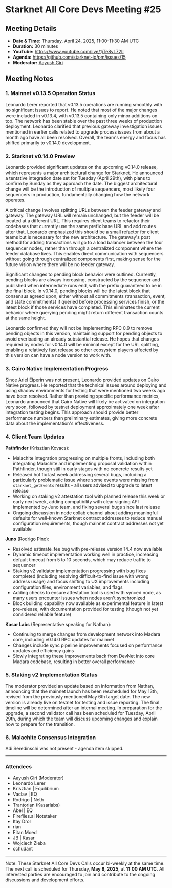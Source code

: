 # Starknet All Core Devs Meeting #25
## Meeting Details

- **Date & Time:** Thursday, April 24, 2025, 11:00-11:30 AM UTC
- **Duration:** 30 minutes
- **YouTube:** https://www.youtube.com/live/1jTe8vL72II
- **Agenda:** https://github.com/starknet-io/pm/issues/15
- **Moderator:** [Aayush Giri](https://github.com/Giri-Aayush)

## Meeting Notes

### 1. Mainnet v0.13.5 Operation Status

Leonardo Lerer reported that v0.13.5 operations are running smoothly with no significant issues to report. He noted that most of the major changes were included in v0.13.4, with v0.13.5 containing only minor additions on top. The network has been stable over the past three weeks of production deployment. Leonardo clarified that previous gateway investigation issues mentioned in earlier calls related to upgrade process issues from about a month ago have all been resolved. Overall, the team's energy and focus has shifted primarily to v0.14.0 development.

### 2. Starknet v0.14.0 Preview

Leonardo provided significant updates on the upcoming v0.14.0 release, which represents a major architectural change for Starknet. He announced a tentative integration date set for Tuesday (April 29th), with plans to confirm by Sunday as they approach the date. The biggest architectural change will be the introduction of multiple sequencers, most likely four sequencers in production, fundamentally changing how the network operates.

A critical change involves splitting URLs between the feeder gateway and gateway. The gateway URL will remain unchanged, but the feeder will be located at a different URL. This requires client teams to refactor their codebases that currently use the same prefix base URL and add routes after that. Leonardo emphasized this should be a small refactor for client teams but is necessary for the new architecture. The gateway's post method for adding transactions will go to a load balancer between the four sequencer nodes, rather than through a centralized component where the feeder database lives. This enables direct communication with sequencers without going through centralized components first, making sense for the future vision where there will be no feeder gateway.

Significant changes to pending block behavior were outlined. Currently, pending blocks are always increasing, constructed by the sequencer and published when intermediate runs end, with the prefix guaranteed to be in the final block. In v0.14.0, pending blocks will be the latest block that consensus agreed upon, either without all commitments (transaction, event, and state commitments) if queried before processing services finish, or the latest block if those services have completed. This eliminates the current behavior where querying pending might return different transaction counts at the same height.

Leonardo confirmed they will not be implementing RPC 0.9 to remove pending objects in this version, maintaining support for pending objects to avoid overloading an already substantial release. He hopes that changes required by nodes for v0.14.0 will be minimal except for the URL splitting, enabling a relatively fast release so other ecosystem players affected by this version can have a node version to work with.

### 3. Cairo Native Implementation Progress

Since Ariel Elperin was not present, Leonardo provided updates on Cairo Native progress. He reported that the technical issues around deploying and using shadow environments for testing that were mentioned two weeks ago have been resolved. Rather than providing specific performance metrics, Leonardo announced that Cairo Native will likely be activated on integration very soon, followed by testnet deployment approximately one week after integration testing begins. This approach should provide better performance numbers than preliminary estimates, giving more concrete data about the implementation's effectiveness.

### 4. Client Team Updates

**Pathfinder** (Krisztian Kovacs):
- Malachite integration progressing on multiple fronts, including both integrating Malachite and implementing proposal validation within Pathfinder, though still in early stages with no concrete results yet
- Released hot fix last week addressing several bugs, including a particularly problematic issue where some events were missing from `starknet_getEvents` results - all users advised to upgrade to latest release
- Working on staking v2 attestation tool with planned release this week or early next week, adding compatibility with clear signing API implemented by Juno team, and fixing several bugs since last release
- Ongoing discussion in node collab channel about adding meaningful defaults for well-known Starknet contract addresses to reduce manual configuration requirements, though mainnet contract addresses not yet available

**Juno** (Rodrigo Pino):
- Resolved estimate_fee bug with pre-release version 14.4 now available
- Dynamic timeout implementation working well in practice, increasing default timeout from 5 to 10 seconds, which may reduce traffic to sequencer
- Staking v2 validator implementation progressing with bug fixes completed (including resolving difficult-to-find issue with wrong address usage) and focus shifting to UX improvements including configuration files, environment variables, and flags
- Adding checks to ensure attestation tool is used with synced node, as many users encounter issues when nodes aren't synchronized
- Block building capability now available as experimental feature in latest pre-release, with documentation provided for testing (though not yet considered reliable feature)

**Kasar Labs** (Representative speaking for Nathan):
- Continuing to merge changes from development network into Madara core, including v0.14.0 RPC updates for mainnet
- Changes include sync pipeline improvements focused on performance updates and efficiency gains
- Slowly integrating these improvements back from DevNet into core Madara codebase, resulting in better overall performance

### 5. Staking v2 Implementation Status

The moderator provided an update based on information from Nathan, announcing that the mainnet launch has been rescheduled for May 13th, revised from the previously mentioned May 6th target date. The new version is already live on testnet for testing and issue reporting. The final timeline will be determined after an internal meeting. In preparation for the upgrade, a second validator call has been scheduled for Tuesday, April 29th, during which the team will discuss upcoming changes and explain how to prepare for the transition.

### 6. Malachite Consensus Integration

Adi Seredinschi was not present - agenda item skipped.

-----
### Attendees

- Aayush Giri (Moderator)
- Leonardo Lerer
- Krisztian | Equilibrium  
- Vaclav | EQ
- Rodrigo | Neth
- Trantorian (Kasarlabs)
- Abel | EQ
- Fireflies.ai Notetaker
- Itay Dror
- rian
- Eitan Moed
- JB | Kasar
- Wojciech Zieba
- cchudant

------------
Note: These Starknet All Core Devs Calls occur bi-weekly at the same time. The next call is scheduled for Thursday, **May 8, 2025**, at **11:00 AM UTC**. All interested parties are encouraged to join and contribute to the ongoing discussions and development efforts.
